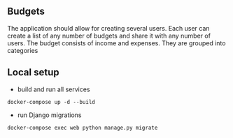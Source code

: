## Budgets

The application should allow for creating several users.
Each user can create a list of any number of budgets and share it with any number of users.
The budget consists of income and expenses. They are grouped into categories

## Local setup

* build and run all services
```shell
docker-compose up -d --build
```

* run Django migrations
```shell
docker-compose exec web python manage.py migrate
```
